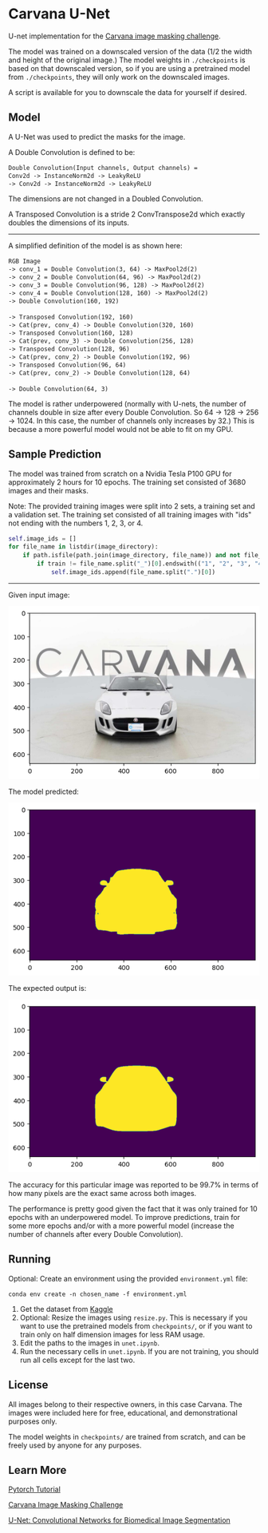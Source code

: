 # Carvana U-Net

U-net implementation for the
[Carvana image masking challenge](https://www.kaggle.com/c/carvana-image-masking-challenge).

The model was trained on a downscaled version of the data (1/2 the width and
height of the original image.) The model weights in `./checkpoints` is based on
that downscaled version, so if you are using a pretrained model from
`./checkpoints`, they will only work on the downscaled images.

A script is available for you to downscale the data for yourself if desired.

## Model

A U-Net was used to predict the masks for the image.

A Double Convolution is defined to be:
```
Double Convolution(Input channels, Output channels) = 
Conv2d -> InstanceNorm2d -> LeakyReLU
-> Conv2d -> InstanceNorm2d -> LeakyReLU
```
The dimensions are not changed in a Doubled Convolution.

A Transposed Convolution is a stride 2 ConvTranspose2d which exactly doubles the dimensions of its
inputs.

---

A simplified definition of the model is as shown here:
```
RGB Image
-> conv_1 = Double Convolution(3, 64) -> MaxPool2d(2)
-> conv_2 = Double Convolution(64, 96) -> MaxPool2d(2)
-> conv_3 = Double Convolution(96, 128) -> MaxPool2d(2)
-> conv_4 = Double Convolution(128, 160) -> MaxPool2d(2)
-> Double Convolution(160, 192)

-> Transposed Convolution(192, 160)
-> Cat(prev, conv_4) -> Double Convolution(320, 160)
-> Transposed Convolution(160, 128)
-> Cat(prev, conv_3) -> Double Convolution(256, 128)
-> Transposed Convolution(128, 96)
-> Cat(prev, conv_2) -> Double Convolution(192, 96)
-> Transposed Convolution(96, 64)
-> Cat(prev, conv_2) -> Double Convolution(128, 64)

-> Double Convolution(64, 3)
```

The model is rather underpowered (normally with U-nets, the number of channels
double in size after every Double Convolution. So 64 -> 128 -> 256 -> 1024. In
this case, the number of channels only increases by 32.) This is because a
more powerful model would not be able to fit on my GPU.

## Sample Prediction

The model was trained from scratch on a Nvidia Tesla P100 GPU for approximately
2 hours for 10 epochs. The training set consisted of 3680 images and their masks.

Note: The provided training images were split into 2 sets, a training set and a
validation set. The training set consisted of all training images with "ids" not
ending with the numbers 1, 2, 3, or 4.
```python
self.image_ids = []
for file_name in listdir(image_directory):
    if path.isfile(path.join(image_directory, file_name)) and not file_name.startswith("."):
        if train != file_name.split("_")[0].endswith(("1", "2", "3", "4")): # XOR
            self.image_ids.append(file_name.split(".")[0])
```

---

Given input image:

!["Input image"](./images/input.png)

The model predicted:

!["Prediction"](./images/prediction.png)

The expected output is:

!["Prediction"](./images/actual.png)

The accuracy for this particular image was reported to be 99.7% in terms of how
many pixels are the exact same across both images.

The performance is pretty good given the fact that it was only trained for 10
epochs with an underpowered model. To improve predictions, train for some more
epochs and/or with a more powerful model (increase the number of channels after
every Double Convolution).

## Running

Optional: Create an environment using the provided `environment.yml` file:
```
conda env create -n chosen_name -f environment.yml
```

1. Get the dataset from [Kaggle](https://www.kaggle.com/c/carvana-image-masking-challenge)
2. Optional: Resize the images using `resize.py`. This is necessary if you want
to use the pretrained models from `checkpoints/`, or if you want to train only
on half dimension images for less RAM usage.
3. Edit the paths to the images in `unet.ipynb`.
4. Run the necessary cells in `unet.ipynb`. If you are not training, you should
run all cells except for the last two.

## License

All images belong to their respective owners, in this case Carvana. The images
were included here for free, educational, and demonstrational purposes only.

The model weights in `checkpoints/` are trained from scratch, and can be freely
used by anyone for any purposes.

## Learn More

[Pytorch Tutorial](https://pytorch.org/tutorials/)

[Carvana Image Masking Challenge](https://www.kaggle.com/c/carvana-image-masking-challenge)

[U-Net: Convolutional Networks for Biomedical Image Segmentation](https://arxiv.org/abs/1505.04597)
